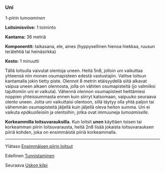 ### Uni

*1-piirin lumoaminen*

**Loitsimisviive:** 1 toiminto

**Kantama:** 36 metriä

**Komponentit:** taikasana, ele, aines (hyppysellinen hienoa
hiekkaa, ruusun terälehtiä tai heinäsirkka)

**Kesto:** 1 minuutti

Tällä loitsulla vaivutat olentoja uneen. Heitä 5n8, jolloin uni
vaikuttaa yhteensä niin monen osumapisteen edestä vastustajiin.
Valitse loitsun kantamalla jokin tietty piste. Olennot 8
metrin etäisyydellä siitä alkavat vaipua uneen alkaen olennosta,
jolla on vähiten osumapisteitä (jo valmiiksi tajuttomiin uni ei
vaikuta). Vähennä olennon osumapisteet heittämiesi noppien
yhteissummasta ennen kuin siirryt katsomaan, vaipuuko
seuraava olento uneen. Jotta uni vaikuttaisi olentoon, sillä
täytyy olla yhtä paljon tai vähemmän osumapisteitä jäljellä
kuin jäljellä oleva heiton summa. Uni ei vaikuta *epäkuolleisiin* ja
olentoihin, jotka ovat immuuneja *lumoamiselle*.

**Korkeammilla loitsuvarauksilla.** Kun loitsit ***unen*** käyttäen
toisen tai korkeamman piirin loitsuvarausta, heitä 2n8 lisää
jokaista loitsuvarauksen piiriä kohden, joka on ensimmäistä
piiriä korkeammalla.

----

Ylätaso [Ensimmäisen piirin loitsut](1_piirin_loitsut)

Edellinen [Tunnistaminen](Tunnistaminen)

Seuraava [Uskon kilpi](Uskon_kilpi)